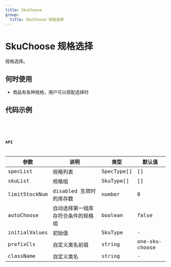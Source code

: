 ```yaml
---
title: SkuChoose
group:
  title: SkuChoose 规格选择
---
```


# SkuChoose 规格选择

规格选择。

## 何时使用

- 商品有各种规格，用户可以搭配选择时

## 代码示例

<code src="./examples/basic.tsx" />
<code src="./examples/auto-choose.tsx" />
<code src="./examples/initial-values.tsx" />

## API

| 参数          | 说明                               | 类型       | 默认值         |
| ------------- | ---------------------------------- | ---------- | -------------- |
| specList      | 规格列表                           | SpecType[] | []             |
| skuList       | 规格组                             | SkuType[]  | []             |
| limitStockNum | disabled 生效时的库存数            | number     | 0              |
| autoChoose    | 自动选择第一组库存符合条件的规格组 | boolean    | false          |
| initialValues | 初始值                             | SkuType    | -              |
| prefixCls     | 自定义类名前缀                     | string     | one-sku-choose |
| className     | 自定义类名                         | string     | -              |
